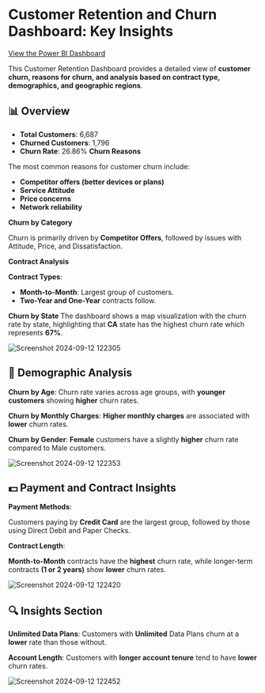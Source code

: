 
# Customer Retention and Churn Dashboard: Key Insights

[View the Power BI Dashboard](https://app.powerbi.com/view?r=eyJrIjoiNmFiYmM0M2UtYWQzYS00NGQ1LTkwNGQtYTUwNzVmZjg1ZDNiIiwidCI6ImRmODY3OWNkLWE4MGUtNDVkOC05OWFjLWM4M2VkN2ZmOTVhMCJ9)

This Customer Retention Dashboard provides a detailed view of **customer churn, reasons for churn, and analysis based on contract type, demographics, and geographic regions**.

## 📊 Overview
- **Total Customers**: 6,687
- **Churned Customers**: 1,796
- **Churn Rate**: 26.86%
**Churn Reasons**

The most common reasons for customer churn include:
- **Competitor offers (better devices or plans)**
- **Service Attitude**
- **Price concerns**
- **Network reliability**

**Churn by Category**

Churn is primarily driven by **Competitor Offers**, followed by issues with Attitude, Price, and Dissatisfaction.

**Contract Analysis**

**Contract Types**:
- **Month-to-Month**: Largest group of customers.
- **Two-Year and One-Year** contracts follow.

**Churn by State**
The dashboard shows a map visualization with the churn rate by state, highlighting that **CA** state has the highest churn rate which represents **67%**.

![Screenshot 2024-09-12 122305](https://github.com/user-attachments/assets/1986be2b-03cf-4383-aee8-6188fe45dec0)



## 👫 Demographic Analysis

**Churn by Age**:
Churn rate varies across age groups, with **younger customers** showing **higher** churn rates.

**Churn by Monthly Charges**:
**Higher monthly charges** are associated with **lower** churn rates.

**Churn by Gender**:
**Female** customers have a slightly **higher** churn rate compared to Male customers.

![Screenshot 2024-09-12 122353](https://github.com/user-attachments/assets/8dc87729-ced0-4908-8f2a-0107b5b34931)


## 💵 Payment and Contract Insights

**Payment Methods**:

Customers paying by **Credit Card** are the largest group, followed by those using Direct Debit and Paper Checks.

**Contract Length**:

**Month-to-Month** contracts have the **highest** churn rate, while longer-term contracts **(1 or 2 years)** show **lower** churn rates.


![Screenshot 2024-09-12 122420](https://github.com/user-attachments/assets/38409128-e8a1-4e64-b8eb-df0db2209ed5)


## 🔍 Insights Section
**Unlimited Data Plans**: Customers with **Unlimited** Data Plans churn at a **lower** rate than those without.

**Account Length**: Customers with **longer account tenure** tend to have **lower** churn rates.

![Screenshot 2024-09-12 122452](https://github.com/user-attachments/assets/fd5a8e55-453c-490d-ad71-64e1133190c9)
